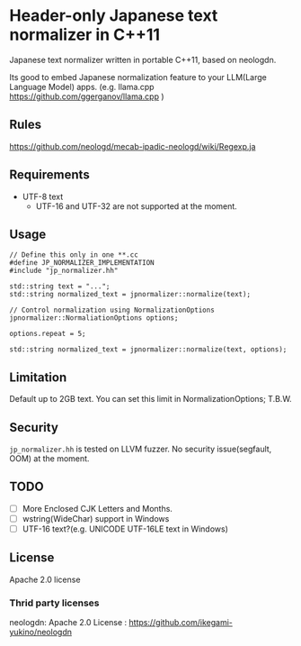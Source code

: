 # Header-only Japanese text normalizer in C++11

Japanese text normalizer written in portable C++11, based on neologdn.

Its good to embed Japanese normalization feature to your LLM(Large Language Model) apps.
(e.g. llama.cpp https://github.com/ggerganov/llama.cpp )

## Rules

https://github.com/neologd/mecab-ipadic-neologd/wiki/Regexp.ja

## Requirements

* UTF-8 text
  * UTF-16 and UTF-32 are not supported at the moment.

## Usage

```
// Define this only in one **.cc
#define JP_NORMALIZER_IMPLEMENTATION
#include "jp_normalizer.hh"

std::string text = "...";
std::string normalized_text = jpnormalizer::normalize(text);

// Control normalization using NormalizationOptions
jpnormalizer::NormaliationOptions options;

options.repeat = 5;

std::string normalized_text = jpnormalizer::normalize(text, options);
```

## Limitation

Default up to 2GB text.
You can set this limit in NormalizationOptions;
T.B.W.

## Security

`jp_normalizer.hh` is tested on LLVM fuzzer.
No security issue(segfault, OOM) at the moment.

## TODO

* [ ] More Enclosed CJK Letters and Months.
* [ ] wstring(WideChar) support in Windows
* [ ] UTF-16 text?(e.g. UNICODE UTF-16LE text in Windows)

## License

Apache 2.0 license

### Thrid party licenses

neologdn: Apache 2.0 License : https://github.com/ikegami-yukino/neologdn
